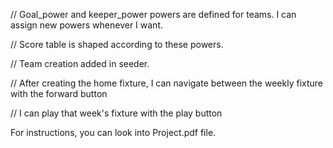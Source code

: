 // Goal_power and keeper_power powers are defined for teams. I can assign new powers whenever I want.

// Score table is shaped according to these powers.

// Team creation added in seeder.

// After creating the home fixture, I can navigate between the weekly fixture with the forward button

// I can play that week's fixture with the play button


For instructions, you can look into Project.pdf file.
